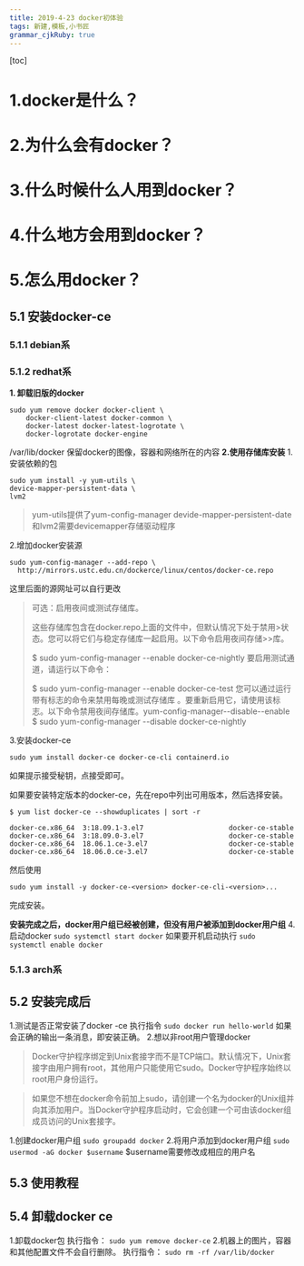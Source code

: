 ```yaml
---
title: 2019-4-23 docker初体验
tags: 新建,模板,小书匠
grammar_cjkRuby: true
---
```

[toc]
# 1.docker是什么？
# 2.为什么会有docker？
# 3.什么时候什么人用到docker？
# 4.什么地方会用到docker？
# 5.怎么用docker？
## 5.1 安装docker-ce

### 5.1.1 debian系
### 5.1.2 redhat系
**1. 卸载旧版的docker**
```
sudo yum remove docker docker-client \
	docker-client-latest docker-common \
	docker-latest docker-latest-logrotate \
	docker-logrotate docker-engine
```
/var/lib/docker 保留docker的图像，容器和网络所在的内容
**2.使用存储库安装**
1.安装依赖的包
```
sudo yum install -y yum-utils \
device-mapper-persistent-data \
lvm2
```
>yum-utils提供了yum-config-manager
>devide-mapper-persistent-date和lvm2需要devicemapper存储驱动程序

2.增加docker安装源
```
sudo yum-config-manager --add-repo \
  http://mirrors.ustc.edu.cn/dockerce/linux/centos/docker-ce.repo
```
这里后面的源网址可以自行更改

> 可选：启用夜间或测试存储库。
>
>这些存储库包含在docker.repo上面的文件中，但默认情况下处于禁用>状态。您可以将它们与稳定存储库一起启用。以下命令启用夜间存储>>库。
>
>$ sudo yum-config-manager --enable docker-ce-nightly
要启用测试通道，请运行以下命令：
>
>$ sudo yum-config-manager --enable docker-ce-test
您可以通过运行带有标志的命令来禁用每晚或测试存储库 。要重新启用它，请使用该标志。以下命令禁用夜间存储库。yum-config-manager--disable--enable
>$ sudo yum-config-manager --disable docker-ce-nightly

3.安装docker-ce
```
sudo yum install docker-ce docker-ce-cli containerd.io
```
如果提示接受秘钥，点接受即可。

如果要安装特定版本的docker-ce，先在repo中列出可用版本，然后选择安装。
```
$ yum list docker-ce --showduplicates | sort -r

docker-ce.x86_64  3:18.09.1-3.el7                     docker-ce-stable
docker-ce.x86_64  3:18.09.0-3.el7                     docker-ce-stable
docker-ce.x86_64  18.06.1.ce-3.el7                    docker-ce-stable
docker-ce.x86_64  18.06.0.ce-3.el7                    docker-ce-stable
```
然后使用
```
sudo yum install -y docker-ce-<version> docker-ce-cli-<version>...
```
完成安装。

**安装完成之后，docker用户组已经被创建，但没有用户被添加到docker用户组**
4.启动docker
```sudo systemctl start docker```
如果要开机启动执行
```sudo systemctl enable docker```
### 5.1.3 arch系
## 5.2 安装完成后
1.测试是否正常安装了docker -ce
执行指令
```sudo docker run hello-world```
如果会正确的输出一条消息，即安装正确。
2.想以非root用户管理docker
>Docker守护程序绑定到Unix套接字而不是TCP端口。默认情况下，Unix套接字由用户拥有root，其他用户只能使用它sudo。Docker守护程序始终以root用户身份运行。


>如果您不想在docker命令前加上sudo，请创建一个名为docker的Unix组并向其添加用户。当Docker守护程序启动时，它会创建一个可由该docker组成员访问的Unix套接字。

1.创建docker用户组
```sudo groupadd docker```
2.将用户添加到docker用户组
```sudo usermod -aG docker $username```
$username需要修改成相应的用户名
## 5.3 使用教程

## 5.4 卸载docker ce
1.卸载docker包
执行指令：
```sudo yum remove docker-ce```
2.机器上的图片，容器和其他配置文件不会自行删除。
执行指令：
```sudo rm -rf /var/lib/docker```
